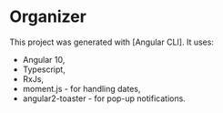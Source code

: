 # Organizer

This project was generated with [Angular CLI].
It uses:
- Angular 10,
- Typescript,
- RxJs,
- moment.js - for handling dates,
- angular2-toaster - for pop-up notifications.
